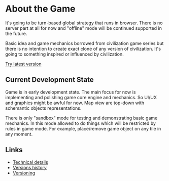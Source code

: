 # About the Game

It's going to be turn-based global strategy that runs in browser. There is no server part at all for now and "offline" mode will be continued supported in the future.

Basic idea and game mechanics borrowed from civilization game series but there is no intention to create exact clone of any version of civilization. It's going to something inspired or influenced by civilization.

[Try latest version](v0.6.4)

## Current Development State

Game is in early development state. The main focus for now is implementing and polishing game core engine and mechanics. So UI/UX and graphics might be awful for now. Map view are top-down with schemantic objects representations.

There is only "sandbox" mode for testing and demonstrating basic game mechanics. In this mode allowed to do things which will be restricted by rules in game mode. For example, place/remove game object on any tile in any moment.

## Links

* [Technical details](technical-details.md)
* [Versions history](versions-history.md)
* [Versioning](versioning.md)
